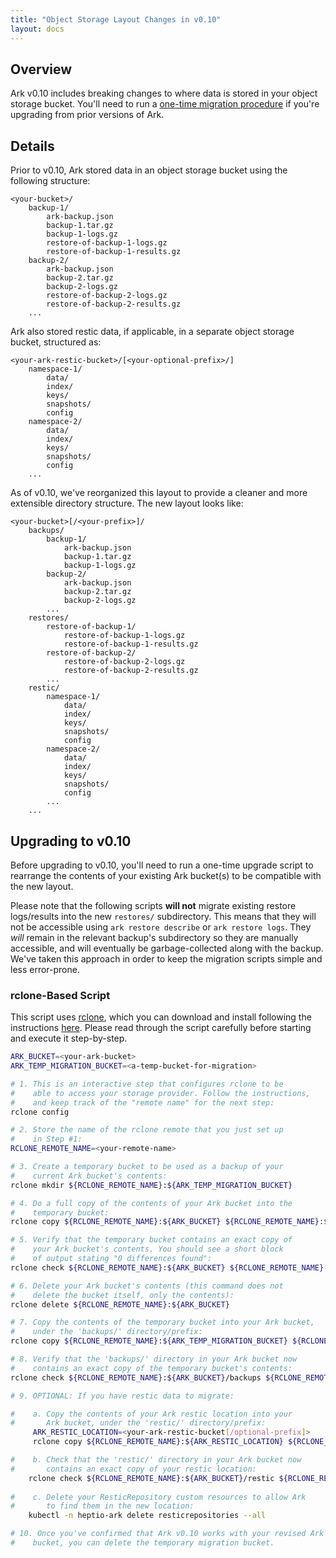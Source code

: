 ```yaml
---
title: "Object Storage Layout Changes in v0.10"
layout: docs
---
```


## Overview

Ark v0.10 includes breaking changes to where data is stored in your object storage bucket. You'll need to run a [one-time migration procedure](#upgrading-to-v010)
if you're upgrading from prior versions of Ark.

## Details

Prior to v0.10, Ark stored data in an object storage bucket using the following structure:

```
<your-bucket>/
    backup-1/
        ark-backup.json
        backup-1.tar.gz
        backup-1-logs.gz
        restore-of-backup-1-logs.gz
        restore-of-backup-1-results.gz
    backup-2/
        ark-backup.json
        backup-2.tar.gz
        backup-2-logs.gz
        restore-of-backup-2-logs.gz
        restore-of-backup-2-results.gz
    ...
```

Ark also stored restic data, if applicable, in a separate object storage bucket, structured as:

```
<your-ark-restic-bucket>/[<your-optional-prefix>/]
    namespace-1/
        data/
        index/
        keys/
        snapshots/
        config
    namespace-2/
        data/
        index/
        keys/
        snapshots/
        config
    ...
```

As of v0.10, we've reorganized this layout to provide a cleaner and more extensible directory structure. The new layout looks like:

```
<your-bucket>[/<your-prefix>]/
    backups/
        backup-1/
            ark-backup.json
            backup-1.tar.gz
            backup-1-logs.gz
        backup-2/
            ark-backup.json
            backup-2.tar.gz
            backup-2-logs.gz
        ...
    restores/
        restore-of-backup-1/
            restore-of-backup-1-logs.gz
            restore-of-backup-1-results.gz
        restore-of-backup-2/
            restore-of-backup-2-logs.gz
            restore-of-backup-2-results.gz
        ...
    restic/
        namespace-1/
            data/
            index/
            keys/
            snapshots/
            config
        namespace-2/
            data/
            index/
            keys/
            snapshots/
            config
        ...
    ...
```

## Upgrading to v0.10

Before upgrading to v0.10, you'll need to run a one-time upgrade script to rearrange the contents of your existing Ark bucket(s) to be compatible with
the new layout.

Please note that the following scripts **will not** migrate existing restore logs/results into the new `restores/` subdirectory. This means that they
will not be accessible using `ark restore describe` or `ark restore logs`. They *will* remain in the relevant backup's subdirectory so they are manually
accessible, and will eventually be garbage-collected along with the backup. We've taken this approach in order to keep the migration scripts simple 
and less error-prone.

### rclone-Based Script

This script uses [rclone][1], which you can download and install following the instructions [here][2]. 
Please read through the script carefully before starting and execute it step-by-step.

```bash
ARK_BUCKET=<your-ark-bucket>
ARK_TEMP_MIGRATION_BUCKET=<a-temp-bucket-for-migration>

# 1. This is an interactive step that configures rclone to be 
#    able to access your storage provider. Follow the instructions,
#    and keep track of the "remote name" for the next step:
rclone config

# 2. Store the name of the rclone remote that you just set up
#    in Step #1:
RCLONE_REMOTE_NAME=<your-remote-name>

# 3. Create a temporary bucket to be used as a backup of your 
#    current Ark bucket's contents:
rclone mkdir ${RCLONE_REMOTE_NAME}:${ARK_TEMP_MIGRATION_BUCKET}

# 4. Do a full copy of the contents of your Ark bucket into the 
#    temporary bucket:
rclone copy ${RCLONE_REMOTE_NAME}:${ARK_BUCKET} ${RCLONE_REMOTE_NAME}:${ARK_TEMP_MIGRATION_BUCKET}

# 5. Verify that the temporary bucket contains an exact copy of 
#    your Ark bucket's contents. You should see a short block
#    of output stating "0 differences found":
rclone check ${RCLONE_REMOTE_NAME}:${ARK_BUCKET} ${RCLONE_REMOTE_NAME}:${ARK_TEMP_MIGRATION_BUCKET}

# 6. Delete your Ark bucket's contents (this command does not 
#    delete the bucket itself, only the contents):
rclone delete ${RCLONE_REMOTE_NAME}:${ARK_BUCKET}

# 7. Copy the contents of the temporary bucket into your Ark bucket, 
#    under the 'backups/' directory/prefix:
rclone copy ${RCLONE_REMOTE_NAME}:${ARK_TEMP_MIGRATION_BUCKET} ${RCLONE_REMOTE_NAME}:${ARK_BUCKET}/backups

# 8. Verify that the 'backups/' directory in your Ark bucket now
#    contains an exact copy of the temporary bucket's contents:
rclone check ${RCLONE_REMOTE_NAME}:${ARK_BUCKET}/backups ${RCLONE_REMOTE_NAME}:${ARK_TEMP_MIGRATION_BUCKET}

# 9. OPTIONAL: If you have restic data to migrate:

#    a. Copy the contents of your Ark restic location into your 
#       Ark bucket, under the 'restic/' directory/prefix:
     ARK_RESTIC_LOCATION=<your-ark-restic-bucket[/optional-prefix]>
     rclone copy ${RCLONE_REMOTE_NAME}:${ARK_RESTIC_LOCATION} ${RCLONE_REMOTE_NAME}:${ARK_BUCKET}/restic

#    b. Check that the 'restic/' directory in your Ark bucket now
#       contains an exact copy of your restic location: 
    rclone check ${RCLONE_REMOTE_NAME}:${ARK_BUCKET}/restic ${RCLONE_REMOTE_NAME}:${ARK_RESTIC_LOCATION}
    
#    c. Delete your ResticRepository custom resources to allow Ark
#       to find them in the new location:
    kubectl -n heptio-ark delete resticrepositories --all

# 10. Once you've confirmed that Ark v0.10 works with your revised Ark
#    bucket, you can delete the temporary migration bucket.
```

[1]: https://rclone.org/
[2]: https://rclone.org/downloads/
